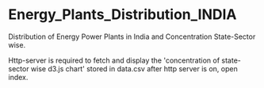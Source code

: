 # Energy_Plants_Distribution_INDIA
Distribution of Energy Power Plants in India and Concentration State-Sector wise.

Http-server is required to fetch and display the 'concentration of state-sector wise d3.js chart' stored in data.csv 
after http server is on, open index.
